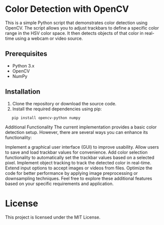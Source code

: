 # Color Detection with OpenCV

This is a simple Python script that demonstrates color detection using OpenCV. The script allows you to adjust trackbars to define a specific color range in the HSV color space. It then detects objects of that color in real-time using a webcam or video source.

## Prerequisites

- Python 3.x
- OpenCV
- NumPy

## Installation

1. Clone the repository or download the source code.
2. Install the required dependencies using pip:

```shell
   pip install opencv-python numpy
```

Additional Functionality
The current implementation provides a basic color detection setup. However, there are several ways you can enhance its functionality:

Implement a graphical user interface (GUI) to improve usability.
Allow users to save and load trackbar values for convenience.
Add color selection functionality to automatically set the trackbar values based on a selected pixel.
Implement object tracking to track the detected color in real-time.
Extend input options to accept images or videos from files.
Optimize the code for better performance by applying image preprocessing or downsampling techniques.
Feel free to explore these additional features based on your specific requirements and application.


# License
This project is licensed under the MIT License.
